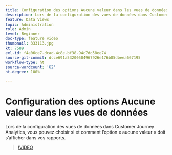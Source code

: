```yaml
---
title: Configuration des options Aucune valeur dans les vues de données
description: Lors de la configuration des vues de données dans Customer Journey Analytics, vous pouvez choisir si et comment l’option « aucune valeur » doit s’afficher dans vos rapports.
feature: Data Views
topic: Administration
role: Admin
level: Beginner
doc-type: feature video
thumbnail: 333113.jpg
kt: 7589
exl-id: f4a06ce7-dcad-4c8e-bf38-94c7dd58ee74
source-git-commit: dcce691a53200504967926e176b85dbeea667195
workflow-type: ht
source-wordcount: '62'
ht-degree: 100%

---
```


# Configuration des options Aucune valeur dans les vues de données

Lors de la configuration des vues de données dans Customer Journey Analytics, vous pouvez choisir si et comment l’option « aucune valeur » doit s’afficher dans vos rapports.

>[!VIDEO](https://video.tv.adobe.com/v/333113/?quality=12&learn=on)
